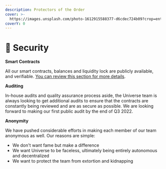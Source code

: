 ```yaml
---
description: Protectors of the Order
cover: >-
  https://images.unsplash.com/photo-1612915588377-d6cdec724b09?crop=entropy&cs=srgb&fm=jpg&ixid=MnwxOTcwMjR8MHwxfHNlYXJjaHwxMHx8cHJvdGVjdGlvbnxlbnwwfHx8fDE2NDM2OTMyMjY&ixlib=rb-1.2.1&q=85
coverY: 0
---
```


# 🔐 Security

**Smart Contracts**

All our smart contracts, balances and liquidity lock are publicly available, and verifiable. [You can review this section for more details](broken-reference).

**Auditing**

In-house audits and quality assurance process aside, the Universe team is always looking to get additional audits to ensure that the contracts are constantly being reviewed and are as secure as possible. We are looking forward to making our first public audit by the end of Q3 2022.

**Anonymity**

We have pushed considerable efforts in making each member of our team anonymous as well. Our reasons are simple:

* We don't want fame but make a difference
* We want Universe to be faceless, ultimately being entirely autonomous and decentralized
* We want to protect the team from extortion and kidnapping
